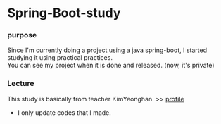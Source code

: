# Spring-Boot-study

### purpose
Since I'm currently doing a project using a java spring-boot, I started studying it using practical practices.
<br>
You can see my project when it is done and released. (now, it's private)

### Lecture
This study is basically from teacher KimYeonghan. >> [profile](https://www.youtube.com/channel/UCCv0FlNbZYXlnP9Mt8dXeLQ)
- I only update codes that I made.

